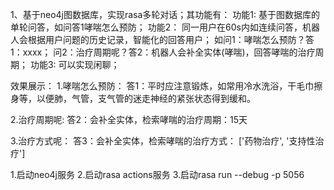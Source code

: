 1、基于neo4j图数据库，实现rasa多轮对话；其功能有：
功能1: 基于图数据库的单轮问答，如问答1哮喘怎么预防；
功能2： 同一用户在60s内如连续问答，机器人会根据用户问题的历史记录，智能化的回答用户；
	如问1：哮喘怎么预防？答1：xxxx；
	  问2：治疗周期呢？答2：机器人会补全实体(哮喘)，回答哮喘的治疗周期；
功能3: 可以实现闲聊；

效果展示：
1.哮喘怎么预防：
	答1：平时应注意锻炼，如常用冷水洗浴，干毛巾擦身等，以便肺，气管，支气管的迷走神经的紧张状态得到缓和。

2.治疗周期呢:
	答2：会补全实体，检索哮喘的治疗周期：15天

3.治疗方式呢：
 答3：会补全实体，检索哮喘的治疗方式： ['药物治疗', '支持性治疗']


 1.启动neo4j服务
 2.启动rasa actions服务 
 3.启动rasa run --debug -p 5056




